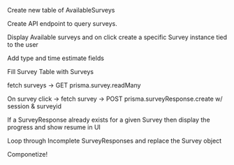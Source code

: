 
Create new table of AvailableSurveys

Create API endpoint to query surveys.

Display Available surveys and on click create a specific Survey instance tied to the user

Add type and time estimate fields



Fill Survey Table with Surveys

fetch surveys -> GET prisma.survey.readMany

On survey click -> fetch survey -> POST prisma.surveyResponse.create w/ session & surveyid


If a SurveyResponse already exists for a given Survey then display the progress and show resume in UI

Loop through Incomplete SurveyResponses and replace the Survey object

Componetize!